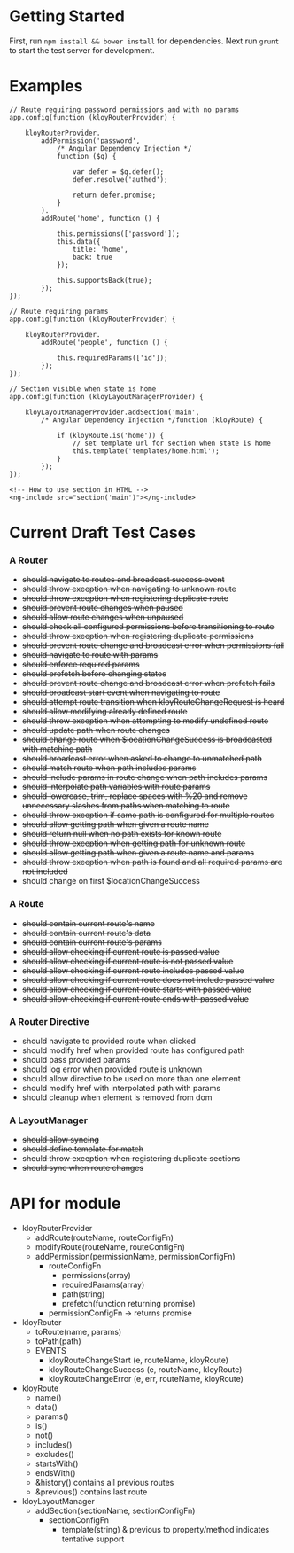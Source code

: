 # Getting Started

First, run `npm install && bower install` for dependencies. Next run `grunt` to start the test server for development.

# Examples

	// Route requiring password permissions and with no params
	app.config(function (kloyRouterProvider) {

		kloyRouterProvider.
			addPermission('password',
				/* Angular Dependency Injection */
				function ($q) {

					var defer = $q.defer();
					defer.resolve('authed');

					return defer.promise;
				}
			).
			addRoute('home', function () {

				this.permissions(['password']);
				this.data({
					title: 'home',
					back: true
				});

				this.supportsBack(true);
			});
	});

	// Route requiring params
	app.config(function (kloyRouterProvider) {

		kloyRouterProvider.
			addRoute('people', function () {

				this.requiredParams(['id']);
			});
	});

	// Section visible when state is home
	app.config(function (kloyLayoutManagerProvider) {

		kloyLayoutManagerProvider.addSection('main',
			/* Angular Dependency Injection */function (kloyRoute) {

				if (kloyRoute.is('home')) {
					// set template url for section when state is home
					this.template('templates/home.html');
				}
			});
	});

	<!-- How to use section in HTML -->
	<ng-include src="section('main')"></ng-include>

# Current Draft Test Cases

### A Router
* <s>should navigate to routes and broadcast success event</s>
* <s>should throw exception when navigating to unknown route</s>
* <s>should throw exception when registering duplicate route</s>
* <s>should prevent route changes when paused</s>
* <s>should allow route changes when unpaused</s>
* <s>should check all configured permissions before transitioning to route</s>
* <s>should throw exception when registering duplicate permissions</s>
* <s>should prevent route change and broadcast error when permissions fail</s>
* <s>should navigate to route with params</s>
* <s>should enforce required params</s>
* <s>should prefetch before changing states</s>
* <s>should prevent route change and broadcast error when prefetch fails</s>
* <s>should broadcast start event when navigating to route</s>
* <s>should attempt route transition when kloyRouteChangeRequest is heard</s>
* <s>should allow modifying already defined route</s>
* <s>should throw exception when attempting to modify undefined route</s>
* <s>should update path when route changes</s>
* <s>should change route when $locationChangeSuccess is broadcasted with matching path</s>
* <s>should broadcast error when asked to change to unmatched path</s>
* <s>should match route when path includes params</s>
* <s>should include params in route change when path includes params</s>
* <s>should interpolate path variables with route params</s>
* <s>should lowercase, trim, replace spaces with %20 and remove unnecessary slashes from paths when matching to route</s>
* <s>should throw exception if same path is configured for multiple routes</s>
* <s>should allow getting path when given a route name</s>
* <s>should return null when no path exists for known route</s>
* <s>should throw exception when getting path for unknown route</s>
* <s>should allow getting path when given a route name and params</s>
* <s>should throw exception when path is found and all required params are not included</s>
* should change on first $locationChangeSuccess

### A Route
* <s>should contain current route's name</s>
* <s>should contain current route's data</s>
* <s>should contain current route's params</s>
* <s>should allow checking if current route is passed value</s>
* <s>should allow checking if current route is not passed value</s>
* <s>should allow checking if current route includes passed value</s>
* <s>should allow checking if current route does not include passed value</s>
* <s>should allow checking if current route starts with passed value</s>
* <s>should allow checking if current route ends with passed value</s>

### A Router Directive
* should navigate to provided route when clicked
* should modify href when provided route has configured path
* should pass provided params
* should log error when provided route is unknown
* should allow directive to be used on more than one element
* should modify href with interpolated path with params
* should cleanup when element is removed from dom

### A LayoutManager
* <s>should allow syncing</s>
* <s>should define template for match</s>
* <s>should throw exception when registering duplicate sections</s>
* <s>should sync when route changes</s>


# API for module
* kloyRouterProvider
	* addRoute(routeName, routeConfigFn)
	* modifyRoute(routeName, routeConfigFn)
	* addPermission(permissionName, permissionConfigFn)
		* routeConfigFn
			* permissions(array)
			* requiredParams(array)
			* path(string)
			* prefetch(function returning promise)
		* permissionConfigFn -> returns promise
* kloyRouter
	* toRoute(name, params)
	* toPath(path)
	* EVENTS
		* kloyRouteChangeStart (e, routeName, kloyRoute)
		* kloyRouteChangeSuccess (e, routeName, kloyRoute)
		* kloyRouteChangeError (e, err, routeName, kloyRoute)
* kloyRoute
	* name()
	* data()
	* params()
	* is()
	* not()
	* includes()
	* excludes()
	* startsWith()
	* endsWith()
	* &history() contains all previous routes
	* &previous() contains last route
* kloyLayoutManager
	* addSection(sectionName, sectionConfigFn)
		* sectionConfigFn
			* template(string)
& previous to property/method indicates tentative support
